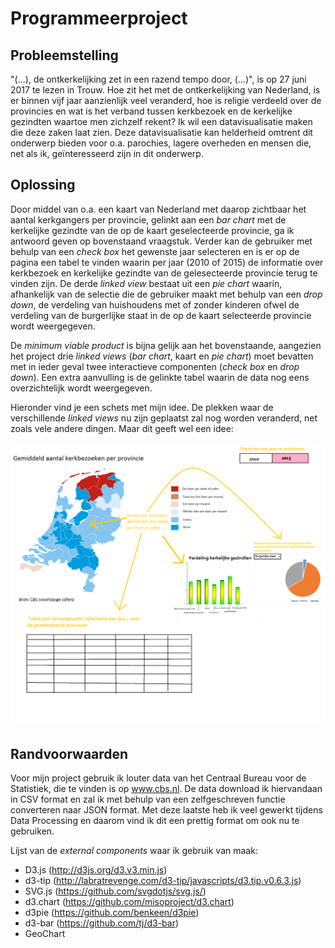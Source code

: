 # Programmeerproject

Probleemstelling
-----------------

"(...), de ontkerkelijking zet in een razend tempo door, (...)", is op 27 juni 2017 te lezen in Trouw. Hoe zit het met de ontkerkelijking van Nederland, is er binnen vijf jaar aanzienlijk veel veranderd, hoe is religie verdeeld over de provincies en wat is het verband tussen kerkbezoek en de kerkelijke gezindten waartoe men zichzelf rekent? Ik wil een datavisualisatie maken die deze zaken laat zien. Deze datavisualisatie kan helderheid omtrent dit onderwerp bieden voor o.a. parochies, lagere overheden en mensen die, net als ik, geïnteresseerd zijn in dit onderwerp. 

Oplossing
--------

Door middel van o.a. een kaart van Nederland met daarop zichtbaar het aantal kerkgangers per provincie, gelinkt aan een *bar chart* met de kerkelijke gezindte van de op de kaart geselecteerde provincie, ga ik antwoord geven op bovenstaand vraagstuk. Verder kan de gebruiker met behulp van een *check box* het gewenste jaar selecteren en is er op de pagina een tabel te vinden waarin per jaar (2010 of 2015) de informatie over kerkbezoek en kerkelijke gezindte van de gelesecteerde provincie terug te vinden zijn. De derde *linked view* bestaat uit een *pie chart* waarin, afhankelijk van de selectie die de gebruiker maakt met behulp van een *drop down*, de verdeling van huishoudens met of zonder kinderen ofwel de verdeling van de burgerlijke staat in de op de kaart selecteerde provincie wordt weergegeven. 

De *minimum viable product* is bijna gelijk aan het bovenstaande, aangezien het project drie *linked views* (*bar chart*, kaart en *pie chart*) moet bevatten met in ieder geval twee interactieve componenten (*check box* en *drop down*). Een extra aanvulling is de gelinkte tabel waarin de data nog eens overzichtelijk wordt weergegeven. 

Hieronder vind je een schets met mijn idee. De plekken waar de verschillende *linked views* nu zijn geplaatst zal nog worden veranderd, net zoals vele andere dingen. Maar dit geeft wel een idee:

![](doc/programmeerproject.png)

Randvoorwaarden
-------------
Voor mijn project gebruik ik louter data van het Centraal Bureau voor de Statistiek, die te vinden is op www.cbs.nl. De data download ik hiervandaan in CSV format en zal ik met behulp van een zelfgeschreven functie converteren naar JSON format. Met deze laatste heb ik veel gewerkt tijdens Data Processing en daarom vind ik dit een prettig format om ook nu te gebruiken. 

Lijst van de *external components* waar ik gebruik van maak:
* D3.js (http://d3js.org/d3.v3.min.js)
* d3-tip (http://labratrevenge.com/d3-tip/javascripts/d3.tip.v0.6.3.js)
* SVG.js (https://github.com/svgdotjs/svg.js/)
* d3.chart (https://github.com/misoproject/d3.chart)
* d3pie (https://github.com/benkeen/d3pie)
* d3-bar (https://github.com/tj/d3-bar)
* GeoChart




 